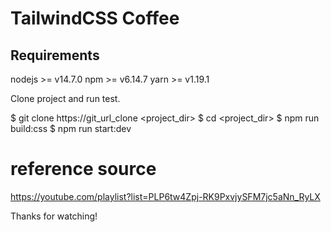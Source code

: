 # TailwindCSS Coffee 
## Requirements
nodejs >= v14.7.0
npm >= v6.14.7
yarn >= v1.19.1

Clone project and run test.

$ git clone https://git_url_clone <project_dir>
$ cd <project_dir>
$ npm run build:css
$ npm run start:dev

# reference source 
https://youtube.com/playlist?list=PLP6tw4Zpj-RK9PxvjySFM7jc5aNn_RyLX

Thanks for watching!